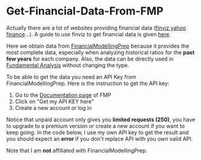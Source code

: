 # Get-Financial-Data-From-FMP
Actually there are a lot of websites providing financial data ([finviz](https://finviz.com/),[yahoo finance](https://finance.yahoo.com/)...). A guide to use finviz to get financial data is given [here](https://towardsdatascience.com/get-up-to-date-financial-ratios-p-e-p-b-and-more-of-stocks-using-python-4b53dd82908f).

Here we obtain data from [FinancialModellingPrep](https://financialmodelingprep.com/) because it provides the most complete data, especially when analyzing historical ratios for the **past few years** for each company. Also, the data can be directly used in [Fundamental Analysis](https://www.investopedia.com/terms/f/fundamentalanalysis.asp) without changing the type.

To be able to get the data you need an API Key from FinancialModellingPrep. Here is the instruction to get the API key:

1. Go to the [Documentation page](https://financialmodelingprep.com/developer/docs/) of FMP
2. Click on "Get my API KEY here"
3. Create a new account or log in

Notice that unpaid account only gives you **limited requests (250)**, you have to upgrade to a premium version or create a new account if you want to keep going. In the code below, I use my own API key to get the result and you should expect an **error** if you don't replace API with you own valid API. 

Note that I am **not** affiliated with FinancialModellingPrep.
